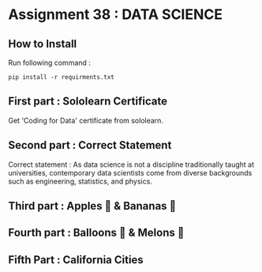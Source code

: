 # Assignment 38 : DATA SCIENCE

## How to Install
Run following command :
```
pip install -r requirments.txt
```

## First part : Sololearn Certificate
Get 'Coding for Data' certificate from sololearn.

## Second part : Correct Statement
Correct statement : As data science is not a discipline traditionally taught at universities, contemporary data scientists come from diverse backgrounds such as engineering, statistics, and physics.

## Third part : Apples 🍎 & Bananas 🍌

## Fourth part : Balloons 🎈 & Melons 🍈

## Fifth Part : California Cities 